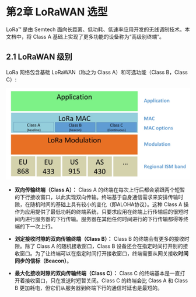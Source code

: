 

# 第2章 LoRaWAN 选型

LoRa™ 是由 Semtech 面向长距离、低功耗、低速率应用开发的无线调制技术。本文档中，将 Class A 基础上实现了更多功能的设备称为“高级别终端”。

## 2.1 LoRaWAN 级别

LoRa 网络包含基础 LoRaWAN（称之为 Class A）和可选功能（Class B，Class C）:

![图1.LoRaWAN Classes](./media/15649120293792.jpg)


- **双向传输终端（Class A）：** Class A 的终端在每次上行后都会紧跟两个短暂的下行接收窗口，以此实现双向传输。终端基于自身通信需求来安排传输时隙，在随机时间的基础上具有较小的变化（即ALOHA协议）。这种 Class A 操作为应用提供了最低功耗的终端系统，只要求应用在终端上行传输后的很短时间内进行服务器的下行传输。服务器在其他任何时间进行的下行传输都得等终端的下一次上行。

- **划定接收时隙的双向传输终端（Class B）：** Class B 的终端会有更多的接收时隙。除了 Class A 的随机接收窗口，Class B 设备还会在指定时间打开别的接收窗口。为了让终端可以在指定时间打开接收窗口，终端需要从网关接收**时间同步的信标（Beacon）**。

- **最大化接收时隙的双向传输终端（Class C）：** Class C 的终端基本是一直打开着接收窗口，只在发送时短暂关闭。Class C 的终端会比 Class A 和 Class B 更加耗电，但它们从服务器到终端下行的通信时延也是最短的。